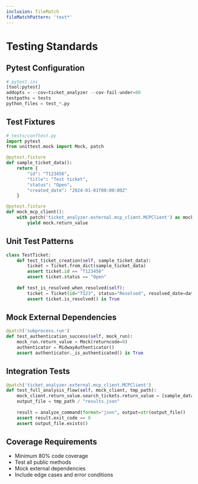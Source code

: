 ```yaml
---
inclusion: fileMatch
fileMatchPattern: 'test*'
---
```


# Testing Standards

## Pytest Configuration
```python
# pytest.ini
[tool:pytest]
addopts = --cov=ticket_analyzer --cov-fail-under=80
testpaths = tests
python_files = test_*.py
```

## Test Fixtures
```python
# tests/conftest.py
import pytest
from unittest.mock import Mock, patch

@pytest.fixture
def sample_ticket_data():
    return {
        "id": "T123456",
        "title": "Test ticket",
        "status": "Open",
        "created_date": "2024-01-01T00:00:00Z"
    }

@pytest.fixture
def mock_mcp_client():
    with patch('ticket_analyzer.external.mcp_client.MCPClient') as mock:
        yield mock.return_value
```

## Unit Test Patterns
```python
class TestTicket:
    def test_ticket_creation(self, sample_ticket_data):
        ticket = Ticket.from_dict(sample_ticket_data)
        assert ticket.id == "T123456"
        assert ticket.status == "Open"
    
    def test_is_resolved_when_resolved(self):
        ticket = Ticket(id="T123", status="Resolved", resolved_date=datetime.now())
        assert ticket.is_resolved() is True
```

## Mock External Dependencies
```python
@patch('subprocess.run')
def test_authentication_success(self, mock_run):
    mock_run.return_value = Mock(returncode=0)
    authenticator = MidwayAuthenticator()
    assert authenticator._is_authenticated() is True
```

## Integration Tests
```python
@patch('ticket_analyzer.external.mcp_client.MCPClient')
def test_full_analysis_flow(self, mock_client, tmp_path):
    mock_client.return_value.search_tickets.return_value = [sample_data]
    output_file = tmp_path / "results.json"
    
    result = analyze_command(format="json", output=str(output_file))
    assert result.exit_code == 0
    assert output_file.exists()
```

## Coverage Requirements
- Minimum 80% code coverage
- Test all public methods
- Mock external dependencies
- Include edge cases and error conditions